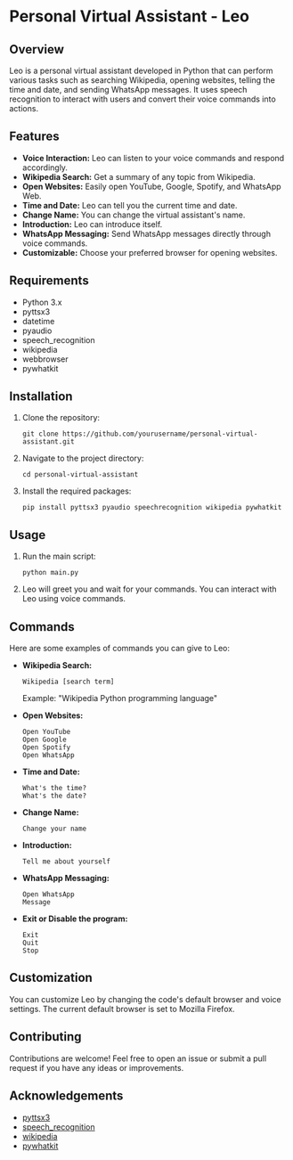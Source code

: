 <h1>Personal Virtual Assistant - Leo</h1>

<h2>Overview</h2>
<p>Leo is a personal virtual assistant developed in Python that can perform various tasks such as searching Wikipedia, opening websites, telling the time and date, and sending WhatsApp messages. It uses speech recognition to interact with users and convert their voice commands into actions.</p>

<h2>Features</h2>
<ul>
    <li><strong>Voice Interaction:</strong> Leo can listen to your voice commands and respond accordingly.</li>
    <li><strong>Wikipedia Search:</strong> Get a summary of any topic from Wikipedia.</li>
    <li><strong>Open Websites:</strong> Easily open YouTube, Google, Spotify, and WhatsApp Web.</li>
    <li><strong>Time and Date:</strong> Leo can tell you the current time and date.</li>
    <li><strong>Change Name:</strong> You can change the virtual assistant's name.</li>
    <li><strong>Introduction:</strong> Leo can introduce itself.</li>
    <li><strong>WhatsApp Messaging:</strong> Send WhatsApp messages directly through voice commands.</li>
    <li><strong>Customizable:</strong> Choose your preferred browser for opening websites.</li>
</ul>

<h2>Requirements</h2>
<ul>
    <li>Python 3.x</li>
    <li>pyttsx3</li>
    <li>datetime</li>
    <li>pyaudio</li>
    <li>speech_recognition</li>
    <li>wikipedia</li>
    <li>webbrowser</li>
    <li>pywhatkit</li>
</ul>

<h2>Installation</h2>
<ol>
    <li>Clone the repository:
        <pre><code>git clone https://github.com/yourusername/personal-virtual-assistant.git</code></pre>
    </li>
    <li>Navigate to the project directory:
        <pre><code>cd personal-virtual-assistant</code></pre>
    </li>
    <li>Install the required packages:
        <pre><code>pip install pyttsx3 pyaudio speechrecognition wikipedia pywhatkit</code></pre>
    </li>
</ol>

<h2>Usage</h2>
<ol>
    <li>Run the main script:
        <pre><code>python main.py</code></pre>
    </li>
    <li>Leo will greet you and wait for your commands. You can interact with Leo using voice commands.</li>
</ol>

<h2>Commands</h2>
<p>Here are some examples of commands you can give to Leo:</p>
<ul>
    <li><strong>Wikipedia Search:</strong>
        <pre><code>Wikipedia [search term]</code></pre>
        <p>Example: "Wikipedia Python programming language"</p>
    </li>
    <li><strong>Open Websites:</strong>
        <pre><code>Open YouTube<br>Open Google<br>Open Spotify<br>Open WhatsApp</code></pre>
    </li>
    <li><strong>Time and Date:</strong>
        <pre><code>What's the time?<br>What's the date?</code></pre>
    </li>
    <li><strong>Change Name:</strong>
        <pre><code>Change your name</code></pre>
    </li>
    <li><strong>Introduction:</strong>
        <pre><code>Tell me about yourself</code></pre>
    </li>
    <li><strong>WhatsApp Messaging:</strong>
        <pre><code>Open WhatsApp<br>Message</code></pre>
    </li>
    <li>
      <strong>Exit or Disable the program:</strong>
        <pre><code>Exit
Quit
Stop</code></pre>
    </li>
</ul>

<h2>Customization</h2>
<p>You can customize Leo by changing the code's default browser and voice settings. The current default browser is set to Mozilla Firefox.</p>

<h2>Contributing</h2>
<p>Contributions are welcome! Feel free to open an issue or submit a pull request if you have any ideas or improvements.</p>

<h2>Acknowledgements</h2>
<ul>
    <li><a href="https://github.com/nateshmbhat/pyttsx3">pyttsx3</a></li>
    <li><a href="https://github.com/Uberi/speech_recognition">speech_recognition</a></li>
    <li><a href="https://github.com/goldsmith/Wikipedia">wikipedia</a></li>
    <li><a href="https://github.com/Ankit404butfound/PyWhatKit">pywhatkit</a></li>
</ul>
